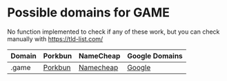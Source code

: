 # Possible domains for GAME

No function implemented to check if any of these work, but you can check manually with https://tld-list.com/

| Domain | Porkbun | NameCheap | Google Domains |
|---|---|---|---|
| .game | [Porkbun](https://porkbun.com/checkout/search?prb=e814663da1&tlds=&idnLanguage=&search=search&q=.game) | [Namecheap](https://www.namecheap.com/domains/registration/results/?domain=.game) | [Google](https://domains.google.com/registrar/search?searchTerm=.game) |

